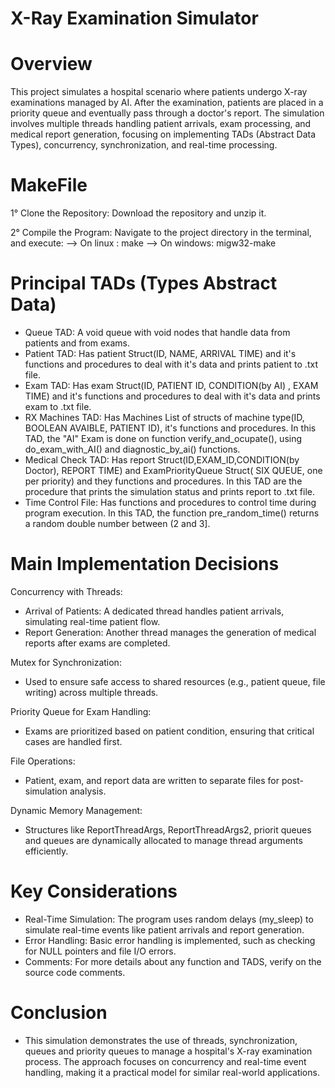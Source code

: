 # X-Ray Examination Simulator

# Overview
This project simulates a hospital scenario where patients undergo X-ray examinations managed by AI. After the examination, patients are placed in a priority queue and eventually pass through a doctor's report. The simulation involves multiple threads handling patient arrivals, exam processing, and medical report generation, focusing on implementing TADs (Abstract Data Types), concurrency, synchronization, and real-time processing.

# MakeFile
1° Clone the Repository: Download the repository and unzip it.

2° Compile the Program: Navigate to the project directory in the terminal, and execute:
    --> On linux : make
    --> On windows: migw32-make

# Principal TADs (Types Abstract Data)
- Queue TAD: A void queue with void nodes that handle data from patients and from exams.
- Patient TAD: Has patient Struct(ID, NAME, ARRIVAL TIME) and it's functions and procedures to deal with it's data  and prints patient to .txt file.
- Exam TAD:  Has exam Struct(ID, PATIENT ID, CONDITION(by AI) , EXAM TIME) and it's functions and procedures to deal with it's data  and prints exam to .txt file.
- RX Machines TAD: Has Machines List of structs of machine type(ID, BOOLEAN AVAIBLE, PATIENT ID), it's functions and procedures. In this TAD, the "AI" Exam is done on function verify_and_ocupate(), using do_exam_with_AI() and diagnostic_by_ai() functions.
- Medical Check TAD: Has report Struct(ID,EXAM_ID,CONDITION(by Doctor), REPORT TIME) and ExamPriorityQueue Struct( SIX QUEUE, one per priority) and they functions and procedures. In this TAD are the procedure that prints the simulation status and prints report to .txt file.
-  Time Control File:  Has functions and procedures to control time during program execution. In this TAD, the function pre_random_time() returns a random double number between (2 and 3].

# Main Implementation Decisions
Concurrency with Threads:

- Arrival of Patients: A dedicated thread handles patient arrivals, simulating real-time patient flow.
- Report Generation: Another thread manages the generation of medical reports after exams are completed.

Mutex for Synchronization:

- Used to ensure safe access to shared resources (e.g., patient queue, file writing) across multiple threads.

Priority Queue for Exam Handling:

- Exams are prioritized based on patient condition, ensuring that critical cases are handled first.

File Operations:

- Patient, exam, and report data are written to separate files for post-simulation analysis.

Dynamic Memory Management:

- Structures like ReportThreadArgs, ReportThreadArgs2, priorit queues and queues are dynamically allocated to manage thread arguments efficiently.


# Key Considerations

- Real-Time Simulation: The program uses random delays (my_sleep) to simulate real-time events like patient arrivals and report generation.
- Error Handling: Basic error handling is implemented, such as checking for NULL pointers and file I/O errors.
- Comments: For more details about any function and TADS, verify on the source code comments.

 # Conclusion
- This simulation demonstrates the use of threads, synchronization, queues and priority queues to manage a hospital's X-ray examination process. The approach focuses on concurrency and real-time event handling, making it a practical model for similar real-world applications.
